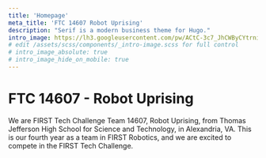 ```yaml
---
title: 'Homepage'
meta_title: 'FTC 14607 Robot Uprising'
description: "Serif is a modern business theme for Hugo."
intro_image: https://lh3.googleusercontent.com/pw/ACtC-3c7_JhCWByCYtrniap3jHy_kXVR_1prXZKfe7V53ecqxcid6yLcn3WOYItHtgIfEi3cOPWmXrYPmEM9ttuuCACl-_GdtqIAQN_WLo_2avQgUzAyl2GGho2g4RISsPNo_-dfrYNgXzHsdCxv0f7ZIp2a=w1284-h969-no?authuser=1
# edit /assets/scss/components/_intro-image.scss for full control
# intro_image_absolute: true
# intro_image_hide_on_mobile: true
---
```


# FTC 14607 - Robot Uprising

We are FIRST Tech Challenge Team 14607, Robot Uprising, from Thomas Jefferson High School for Science and Technology, in Alexandria, VA. This is our fourth year as a team in FIRST Robotics, and we are excited to compete in the FIRST Tech Challenge.
